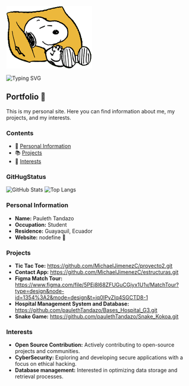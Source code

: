   
![Fondo Principal](WiCB.gif)

![Typing SVG](https://readme-typing-svg.demolab.com?font=Fira+Code&pause=1000&color=000000&width=435&lines=Welcome+to+my+GitHub+Page%F0%9F%98%BA;My+name+is+Pauleth+%F0%9F%91%8B%F0%9F%8F%BB;Welcome+to+my+programer+world+%F0%9F%92%BB)


## Portfolio 📁

This is my personal site. Here you can find information about me, my projects, and my interests.

### Contents

- 🧑 [Personal Information](#personal-information)
- 📚 [Projects](#projects)
- 💙 [Interests](#interests)


### GitHugStatus
![GitHub Stats](https://github-readme-stats.vercel.app/api?username=paulethTandazo&theme=white&hide_border=false&include_all_commits=true&count_private=true)
![Top Langs](https://github-readme-stats.vercel.app/api/top-langs/?username=paulethTandazo&theme=white&hide_border=false&include_all_commits=false&count_private=false&layout=compact) 

### Personal Information

- **Name:** Pauleth Tandazo
- **Occupation:** Student
- **Residence:** Guayaquil, Ecuador
- **Website:** nodefine 🔨

### Projects
- **Tic Tac Toe:** https://github.com/MichaelJimenezC/proyecto2.git
- **Contact App:** https://github.com/MichaelJimenezC/estructuras.git
- **Figma Match Tour:** https://www.figma.com/file/5PEj8l68ZFUGuCGjyx1U1v/MatchTour?type=design&node-id=1354%3A2&mode=design&t=iq0IPyZIq4SGCTD8-1
- **Hospital Management System and Database:** https://github.com/paulethTandazo/Bases_Hospital_G3.git
- **Snake Game:** https://github.com/paulethTandazo/Snake_Kokoa.git

### Interests
- **Open Source Contribution:** Actively contributing to open-source projects and communities.
- **CyberSecurity:** Exploring and developing secure applications with a focus on ethical hacking.
- **Database management:** Interested in optimizing data storage and retrieval processes.

